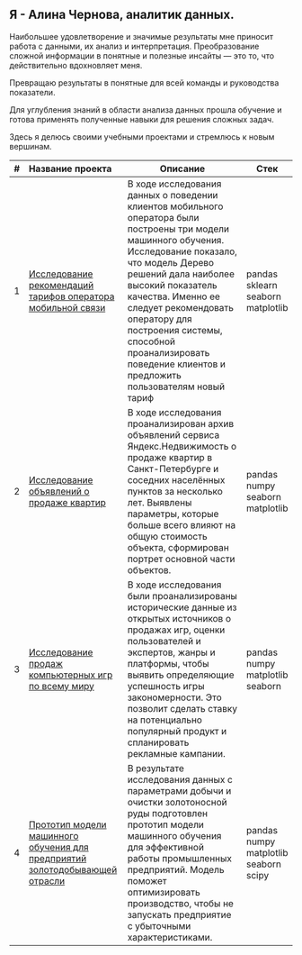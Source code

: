 ## Я - Алина Чернова, аналитик данных. 

Наибольшее удовлетворение и значимые результаты мне приносит работа с данными, их анализ и интерпретация. Преобразование сложной информации в понятные и полезные инсайты — это то, что действительно вдохновляет меня.

Превращаю результаты в понятные для всей команды и руководства показатели.

Для углубления знаний в области анализа данных прошла обучение и готова применять полученные навыки для решения сложных задач.

Здесь я делюсь своими учебными проектами и стремлюсь к новым вершинам.

|#|Название проекта|Описание|Стек|
|-|:----------|----------|----------|
|1|[Исследование рекомендаций тарифов оператора мобильной связи](https://github.com/AlinChern/Projects_portfolio/tree/d47d9308eb04532f44a3ef139e98a03553109203/%D0%9F%D1%80%D0%BE%D0%B5%D0%BA%D1%82%20%D0%98%D1%81%D1%81%D0%BB%D0%B5%D0%B4%D0%BE%D0%B2%D0%B0%D0%BD%D0%B8%D0%B5%20%D1%82%D0%B0%D1%80%D0%B8%D1%84%D0%BE%D0%B2)|В ходе исследования данных о поведении клиентов мобильного оператора были построены три модели машинного обучения. Исследование показало, что модель Дерево решений дала наиболее высокий показатель качества. Именно ее следует рекомендовать оператору для построения системы, способной проанализировать поведение клиентов и предложить пользователям новый тариф|pandas</br>sklearn</br>seaborn</br>matplotlib|
|2|[Исследование объявлений о продаже квартир](https:)|В ходе исследования проанализирован архив объявлений сервиса Яндекс.Недвижимость о продаже квартир в Санкт-Петербурге и соседних населённых пунктов за несколько лет. Выявлены параметры, которые больше всего влияют на общую стоимость объекта, сформирован портрет основной части объектов.|pandas</br>numpy</br>seaborn</br>matplotlib|
|3|[Исследование продаж компьютерных игр по всему миру](https:)|В ходе исследования были проанализированы исторические данные из открытых источников о продажах игр, оценки пользователей и экспертов, жанры и платформы, чтобы выявить определяющие успешность игры закономерности. Это позволит сделать ставку на потенциально популярный продукт и спланировать рекламные кампании.|pandas</br>numpy</br>matplotlib</br>seaborn|
|4|[Прототип модели машинного обучения для предприятий золотодобывающей отрасли](https:)|В результате исследования данных с параметрами добычи и очистки золотоносной руды подготовлен прототип модели машинного обучения для эффективной работы промышленных предприятий. Модель поможет оптимизировать производство, чтобы не запускать предприятие с убыточными характеристиками.|pandas</br>numpy</br>matplotlib</br>seaborn</br>scipy|
